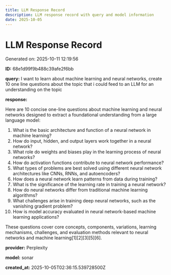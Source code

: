 ```yaml
---
title: LLM Response Record
description: LLM response record with query and model information
date: 2025-10-05
---
```


# LLM Response Record

Generated on: 2025-10-11 12:19:56

**ID:** 68e1d99f9b488c39afe2f6bb

**query:** I want to learn about machine learning and neural networks, create 10 one line questions about the topic that i could feed to an LLM for an understanding on the topic

**response:**

Here are 10 concise one-line questions about machine learning and neural networks designed to extract a foundational understanding from a large language model:

1. What is the basic architecture and function of a neural network in machine learning?  
2. How do input, hidden, and output layers work together in a neural network?  
3. What role do weights and biases play in the learning process of neural networks?  
4. How do activation functions contribute to neural network performance?  
5. What types of problems are best solved using different neural network architectures like CNNs, RNNs, and autoencoders?  
6. How does a neural network learn patterns from data during training?  
7. What is the significance of the learning rate in training a neural network?  
8. How do neural networks differ from traditional machine learning algorithms?  
9. What challenges arise in training deep neural networks, such as the vanishing gradient problem?  
10. How is model accuracy evaluated in neural network-based machine learning applications?  

These questions cover core concepts, components, variations, learning mechanisms, challenges, and evaluation methods relevant to neural networks and machine learning[1][2][3][5][6].

**provider:** Perplexity

**model:** sonar

**created_at:** 2025-10-05T02:36:15.539728500Z

